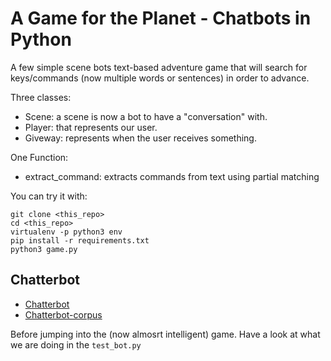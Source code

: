 # A Game for the Planet - Chatbots in Python

A few simple scene bots text-based adventure game that will search for keys/commands (now multiple words or sentences) in order to advance.

Three classes:

- Scene: a scene is now a bot to have a "conversation" with.
- Player: that represents our user.
- Giveway: represents when the user receives something.

One Function:

- extract_command: extracts commands from text using partial matching

You can try it with:

```
git clone <this_repo>
cd <this_repo>
virtualenv -p python3 env
pip install -r requirements.txt
python3 game.py
```

## Chatterbot

- [Chatterbot](https://chatterbot.readthedocs.io/en/stable/)
- [Chatterbot-corpus](https://github.com/gunthercox/chatterbot-corpus)

Before jumping into the (now almosrt intelligent) game. Have a look at what we are doing in the `test_bot.py`
